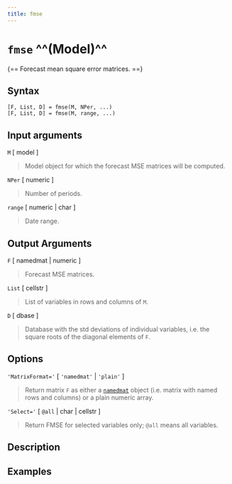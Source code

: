 ```yaml
---
title: fmse
---
```


# `fmse` ^^(Model)^^

{== Forecast mean square error matrices. ==}


## Syntax 

    [F, List, D] = fmse(M, NPer, ...)
    [F, List, D] = fmse(M, range, ...)


## Input arguments 

  `M` [ model ]
>
> Model object for which the forecast MSE matrices will
> be computed.
>

  `NPer` [ numeric ] 
>  
>  Number of periods.
>

  `range` [ numeric | char ] 
>  
>  Date range.
>

 ## Output Arguments

  `F` [ namedmat | numeric ]
>
> Forecast MSE matrices.
>

  `List` [ cellstr ]
>  
> List of variables in rows and columns of `M`.
>

  `D` [ dbase ]
>
> Database with the std deviations of individual variables,
> i.e. the square roots of the diagonal elements of `F`.
>

 ## Options ##

  `'MatrixFormat='` [ `'namedmat'` | `'plain'` ]
>
> Return matrix `F` as
> either a [`namedmat`](namedmat/Contents) object (i.e. matrix with named
> rows and columns) or a plain numeric array.
>

  `'Select='` [ `@all` | char | cellstr ]
>  
> Return FMSE for selected
> variables only; `@all` means all variables.
>


## Description 



## Examples


